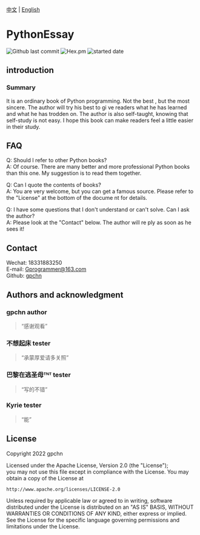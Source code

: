 [中文](https://github.com/gpchn/How-to-get-started-programming-python/blob/main/README_zh.md) | [English](https://github.com/gpchn/How-to-get-started-programming-python/blob/main/README.md) 

# PythonEssay

![Github last commit](https://img.shields.io/github/last-commit/gpchn/How-to-get-started-programming-python)
![Hex.pm](https://img.shields.io/hexpm/l/plug)
![started date](https://img.shields.io/badge/started%20date-2022%2007%2010-brightgreen)

## introduction

### Summary
It is an ordinary book of Python programming. Not the best
, but the most sincere. The author will try his best to gi
ve readers what he has learned and what he has trodden on.
The author is also self-taught, knowing that self-study is
not easy. I hope this book can make readers feel a little 
easier in their study.

## FAQ
Q: Should I refer to other Python books?  
A: Of course. There are many better and more professional 
Python books than this one. My suggestion is to read them
together.
  
Q: Can I quote the contents of books?  
A: You are very welcome, but you can get a famous source.
Please refer to the "License" at the bottom of the docume
nt for details.
  
Q: I have some questions that I don't understand or can't
solve. Can I ask the author?  
A: Please look at the "Contact" below. The author will re
ply as soon as he sees it!

## Contact
Wechat: 18331883250  
E-mail: Gprogrammer@163.com  
Github: [gpchn](https://github.com/gpchn/)

## Authors and acknowledgment
### gpchn author
> “感谢观看”  

### 不想起床 tester
> “承蒙厚爱请多关照”  

### 巴黎在逃圣母ᵀᴺᵀ tester
> “写的不错”  

### Kyrie tester
> “能”

## License
Copyright 2022 gpchn  
  
Licensed under the Apache License, Version 2.0 (the "License");  
you may not use this file except in compliance with the License.
You may obtain a copy of the License at  
  
    http://www.apache.org/licenses/LICENSE-2.0  
  
Unless required by applicable law or agreed to in writing, software
distributed under the License is distributed on an "AS IS" BASIS,
WITHOUT WARRANTIES OR CONDITIONS OF ANY KIND, either express or implied.
See the License for the specific language governing permissions and
limitations under the License.  
